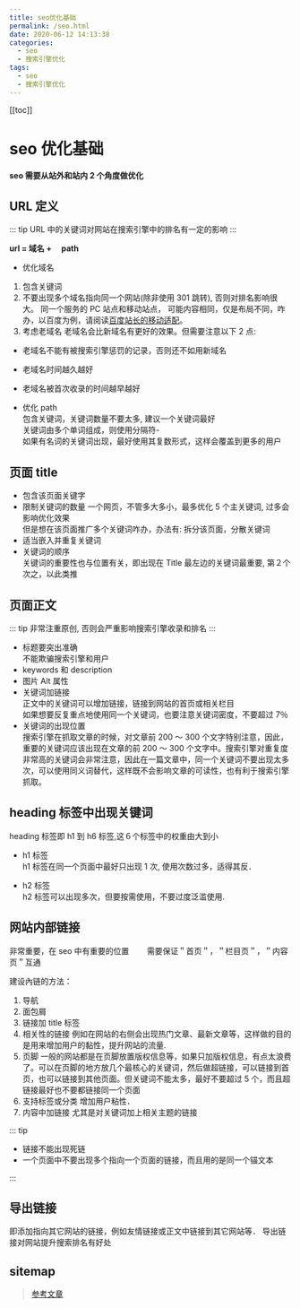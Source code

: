 ```yaml
---
title: seo优化基础
permalink: /seo.html
date: 2020-06-12 14:13:38
categories:
  - seo
  - 搜索引擎优化
tags:
  - seo
  - 搜索引擎优化
---
```


[[toc]]

# seo 优化基础

**seo 需要从站外和站内 2 个角度做优化**

## URL 定义

::: tip
URL 中的关键词对网站在搜索引擎中的排名有一定的影响
:::

**url = 域名 +　 path**

- 优化域名

1. 包含关键词
2. 不要出现多个域名指向同一个网站(除非使用 301 跳转), 否则对排名影响很大。
   同一个服务的 PC 站点和移动站点， 可能内容相同，仅是布局不同，咋办，以百度为例，请阅读[百度站长的移动适配](https://ziyuan.baidu.com/mobile/index)。
3. 考虑老域名
   老域名会比新域名有更好的效果。但需要注意以下 2 点:

- 老域名不能有被搜索引擎惩罚的记录，否则还不如用新域名
- 老域名时间越久越好
- 老域名被首次收录的时间越早越好

- 优化 path  
  包含关键词，关键词数量不要太多, 建议一个关键词最好  
  关键词由多个单词组成，则使用分隔符-  
  如果有名词的关键词出现，最好使用其复数形式，这样会覆盖到更多的用户

## 页面 title

- 包含该页面关键字
- 限制关键词的数量
  一个网页，不管多大多小，最多优化 5 个主关键词, 过多会影响优化效果  
  但是想在该页面推广多个关键词咋办，办法有: 拆分该页面，分散关键词
- 适当嵌入并重复关键词
- 关键词的顺序  
  关键词的重要性也与位置有关，即出现在 Title 最左边的关键词最重要, 第２个次之，以此类推

## 页面正文

::: tip
非常注重原创, 否则会严重影响搜索引擎收录和排名
:::

- 标题要突出准确  
  不能欺骗搜索引擎和用户
- keywords 和 description
- 图片 Alt 属性
- 关键词加链接  
  正文中的关键词可以增加链接，链接到网站的首页或相关栏目  
  如果想要反复重点地使用同一个关键词，也要注意关键词密度，不要超过 7％
- 关键词的出现位置  
  搜索引擎在抓取文章的时候，对文章前 200 ～ 300 个文字特别注意，因此，重要的关键词应该出现在文章的前 200 ～ 300 个文字中。搜索引擎对重复度非常高的关键词会非常注意，因此在一篇文章中，同一个关键词不要出现太多次，可以使用同义词替代，这样既不会影响文章的可读性，也有利于搜索引擎抓取。

## heading 标签中出现关键词

heading 标签即 h1 到 h6 标签,这６个标签中的权重由大到小

- h1 标签  
  h1 标签在同一个页面中最好只出现 1 次, 使用次数过多，适得其反．

- h2 标签  
  h2 标签可以出现多次，但要按需使用，不要过度泛滥使用.

## 网站内部链接

非常重要，在 seo 中有重要的位置　　
需要保证＂首页＂，＂栏目页＂，＂内容页＂互通

建设內链的方法：

1. 导航
2. 面包屑
3. 链接加 title 标签
4. 相关性的链接
   例如在网站的右侧会出现热门文章、最新文章等，这样做的目的是用来增加用户的黏性，提升网站的流量.
5. 页脚
   一般的网站都是在页脚放置版权信息等，如果只加版权信息，有点太浪费了。可以在页脚的地方放几个最核心的关键词，然后做超链接，可以链接到首页，也可以链接到其他页面。但关键词不能太多，最好不要超过 5 个，而且超链接最好也不要都链接同一个页面
6. 支持标签或分类
   增加用户粘性．
7. 内容中加链接
   尤其是对关键词加上相关主题的链接

::: tip

- 链接不能出现死链
- 一个页面中不要出现多个指向一个页面的链接，而且用的是同一个锚文本

:::

## 导出链接

即添加指向其它网站的链接，例如友情链接或正文中链接到其它网站等．
导出链接对网站提升搜索排名有好处

## sitemap

> [参考文章](https://www.kuanxu.com/seo/39.html)

